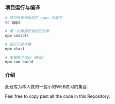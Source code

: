 ### 项目运行与编译
```bash
# 项目所有代码均在 apps 目录下
cd apps

# 第一次需要安装相应依赖
npm install

# 运行开发环境
npm start

# 生成生产代码（编译）
npm run build
```

### 介绍
此仓库为本人做的一些小的WEB练习的集合.

Feel free to copy past all the code in this Repository.
